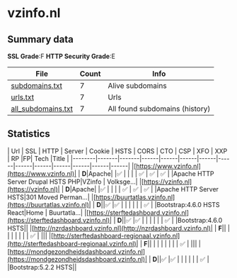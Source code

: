 

# vzinfo.nl
## Summary data


**SSL Grade**:F
**HTTP Security Grade**:E


| File       | Count | Info |
|------------|-------|------|
|[subdomains.txt](/data/vzinfo.nl/subdomains.txt)|7|Alive subdomains|
|[urls.txt](/data/vzinfo.nl/urls.txt)|7|Urls|
|[all_subdomains.txt](/data/vzinfo.nl/all_subdomains.txt)|7|All found subdomains (history)|


## Statistics


| Url | SSL | HTTP | Server | Cookie | HSTS | CORS | CTO | CSP | XFO | XXP | RP |FP| Tech |Title |
|--------|-------|-------|------|------|------|------|------|------|------|------|------|------|------|
|[https://www.vzinfo.nl](https://www.vzinfo.nl)| | **D**|Apache| |:white_check_mark: | | | | :white_check_mark: | :white_check_mark: | :white_check_mark: | |Apache HTTP Server Drupal HSTS PHP|VZinfo | Volksge...|
|[https://vzinfo.nl](https://vzinfo.nl)| | **D**|Apache| |:white_check_mark: | | | | :white_check_mark: | :white_check_mark: | :white_check_mark: | |Apache HTTP Server HSTS|301 Moved Perman...|
|[https://buurtatlas.vzinfo.nl](https://buurtatlas.vzinfo.nl)| | **D**||:white_check_mark: |:white_check_mark: | | | | | | :white_check_mark: | |Bootstrap:4.6.0 HSTS React|Home | Buurtatla...|
|[https://sterftedashboard.vzinfo.nl](https://sterftedashboard.vzinfo.nl)| | **D**||:white_check_mark: |:white_check_mark: | | | | | | :white_check_mark: | |Bootstrap:4.6.0 HSTS||
|[http://nzrdashboard.vzinfo.nl](http://nzrdashboard.vzinfo.nl)| | **F**|| | | | | | | | :white_check_mark: | |||
|[http://sterftedashboard-regionaal.vzinfo.nl](http://sterftedashboard-regionaal.vzinfo.nl)| | **F**|| | | | | | | | :white_check_mark: | |||
|[https://mondgezondheidsdashboard.vzinfo.nl](https://mondgezondheidsdashboard.vzinfo.nl)| | **D**||:white_check_mark: |:white_check_mark: | | | | | | :white_check_mark: | |Bootstrap:5.2.2 HSTS||